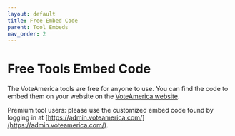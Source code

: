 ```yaml
---
layout: default
title: Free Embed Code
parent: Tool Embeds
nav_order: 2
---
```


# Free Tools Embed Code

The VoteAmerica tools are free for anyone to use.  You can find the code to embed them on your website on the [VoteAmerica website](https://www.voteamerica.com/embeds/).

Premium tool users: please use the customized embed code found by logging in at [https://admin.voteamerica.com/](https://admin.voteamerica.com/).
